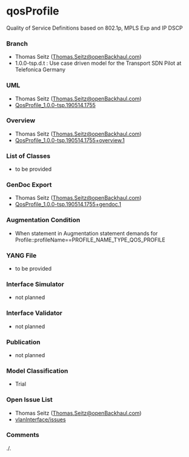 # qosProfile
Quality of Service Definitions based on 802.1p, MPLS Exp and IP DSCP

### Branch
- Thomas Seitz (Thomas.Seitz@openBackhaul.com)
- 1.0.0-tsp.d.t : Use case driven model for the Transport SDN Pilot at Telefonica Germany

### UML
- Thomas Seitz (Thomas.Seitz@openBackhaul.com)
- [QosProfile_1.0.0-tsp.190514.1755](./QosProfile_1.0.0-tsp.190514.1755.zip)

### Overview 
- Thomas Seitz (Thomas.Seitz@openBackhaul.com)
- [QosProfile_1.0.0-tsp.190514.1755+overview.1](./QosProfile_1.0.0-tsp.190514.1755+overview.1.png)

### List of Classes
- to be provided 


### GenDoc Export
- Thomas Seitz (Thomas.Seitz@openBackhaul.com)
- [QosProfile_1.0.0-tsp.190514.1755+gendoc.1](./QosProfile_1.0.0-tsp.190514.1755+gendoc.1.docx)

### Augmentation Condition
- When statement in Augmentation statement demands for Profile::profileName==PROFILE_NAME_TYPE_QOS_PROFILE

### YANG File
- to be provided 

### Interface Simulator
- not planned 

### Interface Validator
- not planned

### Publication
- not planned

### Model Classification
- Trial

### Open Issue List
- Thomas Seitz (Thomas.Seitz@openBackhaul.com)
- [vlanInterface/issues](../../issues)

### Comments
./.

